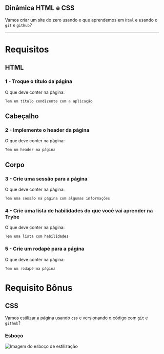 ## Dinâmica HTML e CSS

Vamos criar um site do zero usando o que aprendemos em `html` e usando o `git` e `github`?

---

# Requisitos

## HTML

### 1 - Troque o título da página

O que deve conter na página:

```
Tem um título condizente com a aplicação
```

## Cabeçalho

### 2 - Implemente o header da página

O que deve conter na página:

```
Tem um header na página
```

## Corpo

### 3 - Crie uma sessão para a página

O que deve conter na página:

```
Tem uma sessão na página com algumas informações
```

### 4 - Crie uma lista de habilidades do que você vai aprender na Trybe

O que deve conter na página:

```
Tem uma lista com habilidades
```

### 5 - Crie um rodapé para a página

O que deve conter na página:

```
Tem um rodapé na página
```

# Requisito Bônus

## CSS

Vamos estilizar a página usando `css` e versionando o código com `git` e `github`?

### Esboço

![Imagem do esboço de estilização](https://github.com/raugusto96/monitoria-summer/blob/main/images/Esbo%C3%A7o.png)
